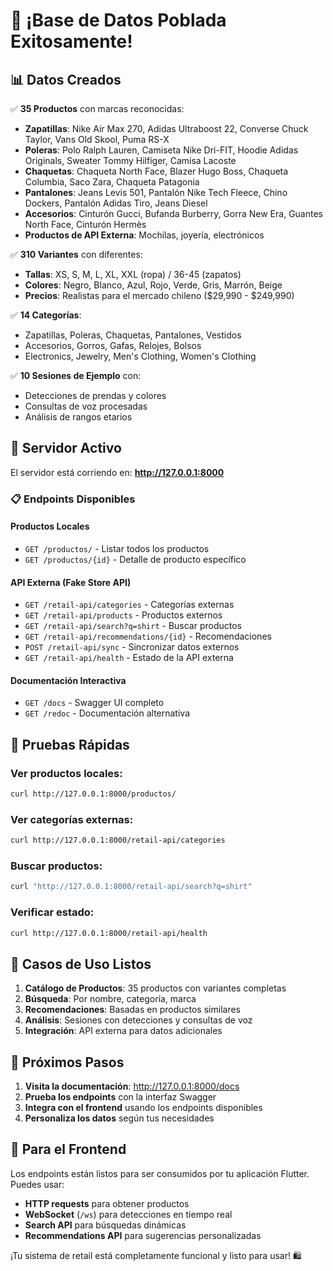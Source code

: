 # 🎉 ¡Base de Datos Poblada Exitosamente!

## 📊 **Datos Creados**

✅ **35 Productos** con marcas reconocidas:
- **Zapatillas**: Nike Air Max 270, Adidas Ultraboost 22, Converse Chuck Taylor, Vans Old Skool, Puma RS-X
- **Poleras**: Polo Ralph Lauren, Camiseta Nike Dri-FIT, Hoodie Adidas Originals, Sweater Tommy Hilfiger, Camisa Lacoste
- **Chaquetas**: Chaqueta North Face, Blazer Hugo Boss, Chaqueta Columbia, Saco Zara, Chaqueta Patagonia
- **Pantalones**: Jeans Levis 501, Pantalón Nike Tech Fleece, Chino Dockers, Pantalón Adidas Tiro, Jeans Diesel
- **Accesorios**: Cinturón Gucci, Bufanda Burberry, Gorra New Era, Guantes North Face, Cinturón Hermès
- **Productos de API Externa**: Mochilas, joyería, electrónicos

✅ **310 Variantes** con diferentes:
- **Tallas**: XS, S, M, L, XL, XXL (ropa) / 36-45 (zapatos)
- **Colores**: Negro, Blanco, Azul, Rojo, Verde, Gris, Marrón, Beige
- **Precios**: Realistas para el mercado chileno ($29,990 - $249,990)

✅ **14 Categorías**:
- Zapatillas, Poleras, Chaquetas, Pantalones, Vestidos
- Accesorios, Gorros, Gafas, Relojes, Bolsos
- Electronics, Jewelry, Men's Clothing, Women's Clothing

✅ **10 Sesiones de Ejemplo** con:
- Detecciones de prendas y colores
- Consultas de voz procesadas
- Análisis de rangos etarios

## 🚀 **Servidor Activo**

El servidor está corriendo en: **http://127.0.0.1:8000**

### 📋 **Endpoints Disponibles**

#### **Productos Locales**
- `GET /productos/` - Listar todos los productos
- `GET /productos/{id}` - Detalle de producto específico

#### **API Externa (Fake Store API)**
- `GET /retail-api/categories` - Categorías externas
- `GET /retail-api/products` - Productos externos
- `GET /retail-api/search?q=shirt` - Buscar productos
- `GET /retail-api/recommendations/{id}` - Recomendaciones
- `POST /retail-api/sync` - Sincronizar datos externos
- `GET /retail-api/health` - Estado de la API externa

#### **Documentación Interactiva**
- `GET /docs` - Swagger UI completo
- `GET /redoc` - Documentación alternativa

## 🧪 **Pruebas Rápidas**

### Ver productos locales:
```bash
curl http://127.0.0.1:8000/productos/
```

### Ver categorías externas:
```bash
curl http://127.0.0.1:8000/retail-api/categories
```

### Buscar productos:
```bash
curl "http://127.0.0.1:8000/retail-api/search?q=shirt"
```

### Verificar estado:
```bash
curl http://127.0.0.1:8000/retail-api/health
```

## 🎯 **Casos de Uso Listos**

1. **Catálogo de Productos**: 35 productos con variantes completas
2. **Búsqueda**: Por nombre, categoría, marca
3. **Recomendaciones**: Basadas en productos similares
4. **Análisis**: Sesiones con detecciones y consultas de voz
5. **Integración**: API externa para datos adicionales

## 🔧 **Próximos Pasos**

1. **Visita la documentación**: http://127.0.0.1:8000/docs
2. **Prueba los endpoints** con la interfaz Swagger
3. **Integra con el frontend** usando los endpoints disponibles
4. **Personaliza los datos** según tus necesidades

## 📱 **Para el Frontend**

Los endpoints están listos para ser consumidos por tu aplicación Flutter. Puedes usar:

- **HTTP requests** para obtener productos
- **WebSocket** (`/ws`) para detecciones en tiempo real
- **Search API** para búsquedas dinámicas
- **Recommendations API** para sugerencias personalizadas

¡Tu sistema de retail está completamente funcional y listo para usar! 🛍️




